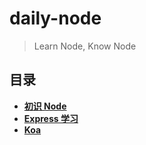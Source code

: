 # daily-node

> Learn Node, Know Node

## 目录

- **[初识 Node](https://github.com/stephentian/daily-node/tree/master/01-Learn)**
- **[Express 学习](https://github.com/stephentian/daily-node/tree/master/02-Express)**
- **[Koa]()**
